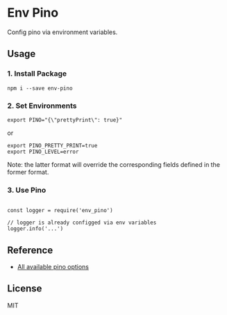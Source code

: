 # Env Pino

Config pino via environment variables.

## Usage

### 1. Install Package

```
npm i --save env-pino
```

### 2. Set Environments

```
export PINO="{\"prettyPrint\": true}"
```

or

```
export PINO_PRETTY_PRINT=true
export PINO_LEVEL=error
```

Note: the latter format will override the corresponding fields defined in the former format.

### 3. Use Pino

```

const logger = require('env_pino')

// logger is already configged via env variables
logger.info('...')
```

## Reference

- [All available pino options](http://getpino.io/#/docs/API?id=constructor)

## License

MIT